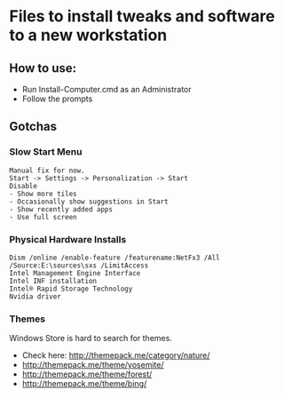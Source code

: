# Files to install tweaks and software to a new workstation
## How to use:
* Run Install-Computer.cmd as an Administrator
* Follow the prompts

## Gotchas
### Slow Start Menu
```
Manual fix for now.
Start -> Settings -> Personalization -> Start
Disable
- Show more tiles
- Occasionally show suggestions in Start
- Show recently added apps
- Use full screen
```
### Physical Hardware Installs
```
Dism /online /enable-feature /featurename:NetFx3 /All /Source:E:\sources\sxs /LimitAccess
Intel Management Engine Interface
Intel INF installation
Intel® Rapid Storage Technology
Nvidia driver
```

### Themes
Windows Store is hard to search for themes.
* Check here: http://themepack.me/category/nature/
* http://themepack.me/theme/yosemite/
* http://themepack.me/theme/forest/
* http://themepack.me/theme/bing/
